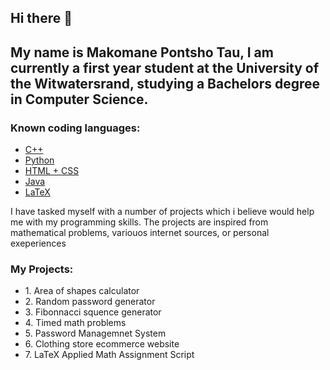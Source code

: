 <h2>Hi there 👋 </h2>

<h2>My name is Makomane Pontsho Tau, I am currently a first year student at the University of the Witwatersrand, studying a Bachelors degree in Computer Science.</h2>

<h3>Known coding languages: </h3>

<ul>
  <li><a href="https://github.com/MakomaneTau/cpp-beginner-projects">C++</a></li>
  <li><a href="https://github.com/MakomaneTau/Python-beginner-Projects">Python</a></li>
  <li><a href="https://github.com/MakomaneTau/ecommerce-website-Real-is-Rare-Apparel-">HTML + CSS</a></li>
  <li><a href="https://github.com/MakomaneTau/java-beginner-projects">Java</a></li>
  <li><a href="https://github.com/MakomaneTau/LaTeX-scripts">LaTeX</a></li>
</ul>

<p>I have tasked myself with a number of projects which i believe would help me with my programming skills. The projects are inspired from mathematical problems, variouos internet sources, or personal exeperiences</p>

<h3>My Projects: </h3>
<ul>
  <li>1. Area of shapes calculator</li>
  <li>2. Random password generator</li>
  <li>3. Fibonnacci squence generator</li>
  <li>4. Timed math problems</li>
  <li>5. Password Managemnet System</li>
  <li>6. Clothing store ecommerce website </li>
   <li>7. LaTeX Applied Math Assignment Script</li>
</ul>
